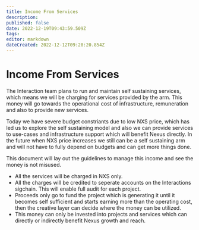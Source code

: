 ```yaml
---
title: Income From Services
description: 
published: false
date: 2022-12-19T09:43:59.509Z
tags: 
editor: markdown
dateCreated: 2022-12-12T09:20:20.854Z
---
```


# Income From Services
The Interaction team plans to run and maintain self sustaining services, which means we will be charging for services provided by the arm. This money will go towards the operational cost of infrastructure, remuneration and also to provide new services.

Today we have severe budget constriants due to low NXS price, which has led us to explore the self sustaining model and also we can provide services to use-cases and infrastructure support which will benefit Nexus directly. In the future when NXS price increases we still can be a self sustaining arm and will not have to fully depend on budgets and can get more things done.

This document will lay out the guidelines to manage this income and see the money is not misused.

- All the services will be charged in NXS only.
- All the charges will be credited to seperate accounts on the Interactions sigchain. This will enable full audit for each project.
- Proceeds only go to fund the project which is generating it until it becomes self sufficient and starts earning more than the operating cost, then the creative layer can decide where the money can be utilized.
- This money can only be invested into projects and services which can directly or indirectly benefit Nexus growth and reach. 


 